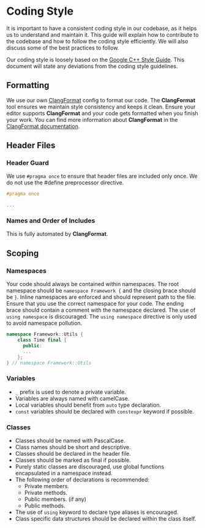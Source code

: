 # Coding Style

It is important to have a consistent coding style in our codebase, as it helps us to understand and maintain it. This guide will explain how to contribute to the codebase and how to follow the coding style efficiently. We will also discuss some of the best practices to follow.

Our coding style is loosely based on the [Google C++ Style Guide](https://google.github.io/styleguide/cppguide.html). This document will state any deviations from the coding style guidelines.

## Formatting

We use our own [ClangFormat](.clang-format) config to format our code. The **ClangFormat** tool ensures we maintain style consistency and keeps it clean. Ensure your editor supports **ClangFormat** and your code gets formatted when you finish your work. You can find more information about **ClangFormat** in the [ClangFormat documentation](https://clang.llvm.org/docs/ClangFormat.html).

## Header Files

### Header Guard

We use `#pragma once` to ensure that header files are included only once. We do not use the #define preprocessor directive.

```cpp
#pragma once

...
```

### Names and Order of Includes

This is fully automated by **ClangFormat**.

## Scoping

### Namespaces

Your code should always be contained within namespaces. The root namespace should be `namespace Framework {` and the closing brace should be `}`. Inline namespaces are enforced and should represent path to the file. Ensure that you use the correct namespace for your code. The ending brace should contain a comment with the namespace declared. The use of `using namespace` is discouraged. The `using namespace` directive is only used to avoid namespace pollution.

```cpp
namespace Framework::Utils {
    class Time final {
      public:
      ...
    };
} // namespace Framework::Utils
```

### Variables

* `_` prefix is used to denote a private variable.
* Variables are always named with camelCase.
* Local variables should benefit from `auto` type declaration.
* `const` variables should be declared with `constexpr` keyword if possible.

### Classes

* Classes should be named with PascalCase.
* Class names should be short and descriptive.
* Classes should be declared in the header file.
* Classes should be marked as final if possible.
* Purely static classes are discouraged, use global functions encapsulated in a namespace instead.
* The following order of declarations is recommended:
    * Private members.
    * Private methods.
    * Public members. (if any)
    * Public methods.
* The use of `using` keyword to declare type aliases is encouraged.
* Class specific data structures should be declared within the class itself.
